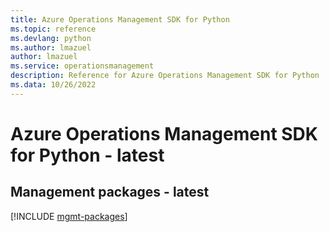 ```yaml
---
title: Azure Operations Management SDK for Python
ms.topic: reference
ms.devlang: python
ms.author: lmazuel
author: lmazuel
ms.service: operationsmanagement
description: Reference for Azure Operations Management SDK for Python
ms.data: 10/26/2022
---
```

# Azure Operations Management SDK for Python - latest

## Management packages - latest
[!INCLUDE [mgmt-packages](operations-management-mgmt-index.md)]
